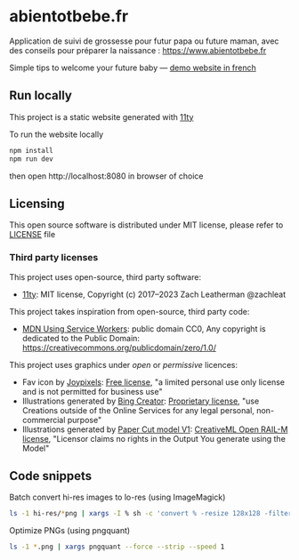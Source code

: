 # abientotbebe.fr

Application de suivi de grossesse pour futur papa ou future maman, avec des conseils pour préparer la naissance : https://www.abientotbebe.fr

Simple tips to welcome your future baby — [demo website in french](https://www.abientotbebe.fr)

## Run locally

This project is a static website generated with [11ty](https://github.com/11ty/eleventy/)

To run the website locally

```bash
npm install
npm run dev
```

then open http://localhost:8080 in browser of choice

## Licensing

This open source software is distributed under MIT license, please refer to [LICENSE](LICENSE) file

### Third party licenses

This project uses open-source, third party software:

- [11ty](https://github.com/11ty/eleventy/): MIT license, Copyright (c) 2017–2023 Zach Leatherman @zachleat

This project takes inspiration from open-source, third party code:

- [MDN Using Service Workers](https://developer.mozilla.org/en-US/docs/Web/API/Service_Worker_API/Using_Service_Workers): public domain CC0, Any copyright is dedicated to the Public Domain: https://creativecommons.org/publicdomain/zero/1.0/

This project uses graphics under _open_ or _permissive_ licences:

- Fav icon by [Joypixels](https://github.com/joypixels/emoji-toolkit/blob/master/LICENSE.md): [Free license](https://joypixels.com/licenses/free), "a limited personal use only license and is not permitted for business use"
- Illustrations generated by [Bing Creator](https://www.bing.com/create): [Proprietary license](https://www.bing.com/new/termsofuse), "use Creations outside of the Online Services for any legal personal, non-commercial purpose"
- Illustrations generated by [Paper Cut model V1](https://huggingface.co/Fictiverse/Stable_Diffusion_PaperCut_Model): [CreativeML Open RAIL-M license](https://huggingface.co/spaces/CompVis/stable-diffusion-license), "Licensor claims no rights in the Output You generate using the Model"

## Code snippets

Batch convert hi-res images to lo-res (using ImageMagick)

```bash
ls -1 hi-res/*png | xargs -I % sh -c 'convert % -resize 128x128 -filter Lanczos lo-res/%'
```

Optimize PNGs (using pngquant)

```bash
ls -1 *.png | xargs pngquant --force --strip --speed 1
```
